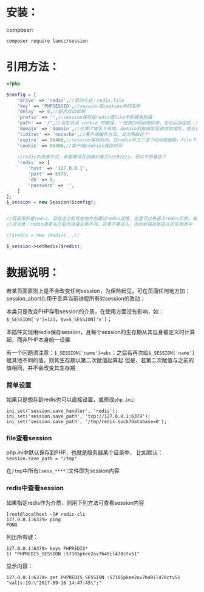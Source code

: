 # 安装：

composer:

```
composer require laocc/session
```

# 引用方法：

```php
<?php

$config = [
    'drive' => 'redis',//驱动方式：redis,file
    'key' => 'PHPSESSID',//session在cookies中的名称
    'delay' => 0,//是否自动延期
    'prefix' => '',//session保存在redis或file中的键名前缀
    'path' => '/',//设定会话 cookie 的路径，一般就为网站根目录，也可以指定如：/admin
    'domain' => 'domain',//在哪个域名下有效，domain则取值实际请求的域名，或在这里指定域名
    'limiter' => 'nocache',//客户端缓存方法，没太明白这个
    'expire' => 86400,//session保存时间，在redis中过了这个时间就删除，file下无作用
    'cookie' => 86400,//客户端cookies保存时间
    
    //redis的连接方式，若能确保在创建对象后setRedis，可以不用填这个
    'redis' => [
        'host' => '127.0.0.1',
        'port' => 6379,
        'db' => 0,
        'password' => '',
    ]
];
$_session = new Session($config);


//若采用的是redis，且在这之前其他地方创建过redis连接，这里可以先送入redis实例，省略session再次连redis
//须注意：redis表若与之前的连接实例不同，这里不要送入，否则会保存到送入的实例表中

//$redis = new \Redis(...);

$_session->setRedis($redis);

```

# 数据说明：

若某页面原则上是不会改变任何session，为保险起见，可在页面任何地方加：session_abort();用于丢弃当前进程所有对session的改动；

本类只是改变PHP存取session的介质，在使用方面没有影响，如：`$_SESSION['v']=123`，`$v=$_SESSION['v']`；

本插件实现用redis保存session，且每个session的生存期从其自身被定义时计算起，而非PHP本身统一设置

有一个问题须注意：`$_SESSION['name']=abc`；之后若再次给`$_SESSION['name']`赋其他不同的值，则其生存期以第二次赋值起算起 但是，若第二次赋值与之前的值相同，并不会改变其生存期

### 简单设置

如果只是想存到redis也可以直接设置，或修改`php.ini`:

```
ini_set('session.save_handler', 'redis');
ini_set('session.save_path', 'tcp://127.0.0.1:6379');
ini_set('session.save_path', '/tmp/redis.sock?database=0');
```

### file查看session

php.ini中默认保存到PHP，也就是服务器某个目录中， 比如默认：`session.save_path = "/tmp"`

在`/tmp`中所有`[sess_****]`文件即为session内容

### redis中查看session

如果指定redis作为介质，则用下列方法可查看session内容

```
[root@localhost ~]# redis-cli
127.0.0.1:6379> ping
PONG
```

列出所有键：

```
127.0.0.1:6379> keys PHPREDIS*
1) "PHPREDIS_SESSION :57105pkee2ov7b49il470ctv51"
```

显示内容：

```
127.0.0.1:6379> get PHPREDIS_SESSION :57105pkee2ov7b49il470ctv51
"val|s:19:\"2017-09-16 14:47:45\";"
```